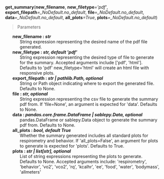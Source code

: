 <strong id='get-summary'>get_summary</strong>(<b>new_filename</b>, <b>new_filetype</b><i>='pdf'</i>, <b>export_filepath</b><i>=\_NoDefault.no_default</i>, <b>file</b><i>=\_NoDefault.no_default</i>, <b>data</b><i>=\_NoDefault.no_default</i>, <b>all_plots</b><i>=True</i>, <b>plots</b><i>=\_NoDefault.no_default</i>)

> Parameters

<ul style='list-style: none'>
    <li>
        <b>new_filename : <i>str</i></b>
        <ul style='list-style: none'>
            <li>String expression representing the desired name of the pdf file generated.</li>
        </ul>
    </li>
    <li>
        <b>new_filetype : <i>str, default 'pdf'</i></b>
        <ul style='list-style: none'>
            <li>String expression representing the desired type of file to generate for the summary. Accepted arguments include ['pdf', 'html']. Defaults to 'pdf' new_filetype='html' will create an html file with responsive plots.</li>
        </ul>
    </li>
    <li>
        <b>export_filepath : <i>str | pathlib.Path, optional</i></b>
        <ul style='list-style: none'>
            <li>String or Path object indicating where to export the generated file. Defaults to None.</li>
        </ul>
    </li>
    <li>
        <b>file : <i>str, optional</i></b>
        <ul style='list-style: none'>
            <li>String expression representing the csv file to generate the summary pdf from. If 'file=None', an argument is expected for 'data'. Defaults to None.</li>
        </ul>
    </li>
    <li>
        <b>data : <i>pandas.core.frame.DataFrame | sablepy.Data, optional</i></b>
        <ul style='list-style: none'>
            <li>pandas.DataFrame or sablepy.Data object to generate the summary pdf from. Defaults to None.</li>
        </ul>
    </li>
    <li>
        <b>all_plots : <i>bool, default True</i></b>
        <ul style='list-style: none'>
            <li>Whether the summary generated includes all standard plots for respirometry and behavior. If 'all_plots=False',
            an argument for plots to generate is expected for 'plots'. Defaults to True.</li>
        </ul>
    </li>
    <li>
        <b>plots : <i>str | list[str], optional</i></b>
        <ul style='list-style: none'>
            <li>List of string expressions representing the plots to generate. Defaults to None.
            Accepted arguments include: 'respirometry', 'behavior', 'vo2', 'vco2', 'rq', 'kcalhr', 'ee', 'food', 'water', 'bodymass', 'allmeters'</li>
        </ul>
    </li>
</ul>
